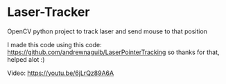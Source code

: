 # Laser-Tracker
OpenCV python project to track laser and send mouse to that position

I made this code using this code: https://github.com/andrewnaguib/LaserPointerTracking
so thanks for that, helped alot :)

Video: https://youtu.be/6jLrQz89A6A
